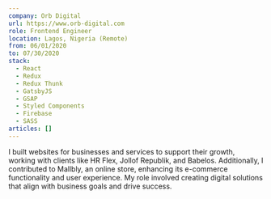 ```yaml
---
company: Orb Digital
url: https://www.orb-digital.com
role: Frontend Engineer
location: Lagos, Nigeria (Remote)
from: 06/01/2020
to: 07/30/2020
stack:
  - React
  - Redux
  - Redux Thunk
  - GatsbyJS
  - GSAP
  - Styled Components
  - Firebase
  - SASS
articles: []
---
```

I built websites for businesses and services to support their growth, working with clients like HR Flex, Jollof Republik, and Babelos. Additionally, I contributed to Mallbly, an online store, enhancing its e-commerce functionality and user experience. My role involved creating digital solutions that align with business goals and drive success.
